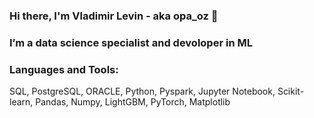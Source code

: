 ### **Hi there, I'm Vladimir Levin - aka opa_oz** 👋

### I’m a data science specialist and devoloper in ML
### Languages and Tools:<br>
SQL, PostgreSQL, ORACLE, Python, Pyspark, Jupyter Notebook, Scikit-learn, Pandas, Numpy, LightGBM, PyTorch, Matplotlib


<!--
**BudanovNikolay/BudanovNikolay** is a ✨ _special_ ✨ repository because its `README.md` (this file) appears on your GitHub profile.

Here are some ideas to get you started:



- 🔭 I’m a data science specialist
- 🌱 I’m currently learning ...
- 👯 I’m looking to collaborate on ...
- 🤔 I’m looking for help with ...
- 💬 Ask me about ...
- 📫 How to reach me: ...
- 😄 Pronouns: ...
- ⚡ Fun fact: ...
-->
